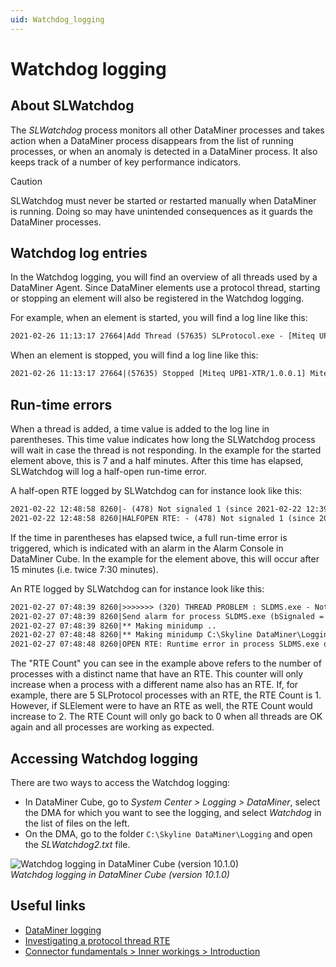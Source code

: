 ```yaml
---
uid: Watchdog_logging
---
```


# Watchdog logging

## About SLWatchdog

The *SLWatchdog* process monitors all other DataMiner processes and takes action when a DataMiner process disappears from the list of running processes, or when an anomaly is detected in a DataMiner process. It also keeps track of a number of key performance indicators.

> [!CAUTION]
> SLWatchdog must never be started or restarted manually when DataMiner is running. Doing so may have unintended consequences as it guards the DataMiner processes.

## Watchdog log entries

In the Watchdog logging, you will find an overview of all threads used by a DataMiner Agent. Since DataMiner elements use a protocol thread, starting or stopping an element will also be registered in the Watchdog logging.

For example, when an element is started, you will find a log line like this:

```txt
2021-02-26 11:13:17 27664|Add Thread (57635) SLProtocol.exe - [Miteq UPB1-XTR/1.0.0.1] Miteq UPB1 UC - ProtocolThread [element 101/191] (time = 00:07:30)
```

When an element is stopped, you will find a log line like this:

```txt
2021-02-26 11:13:17 27664|(57635) Stopped [Miteq UPB1-XTR/1.0.0.1] Miteq UPB1 UC - ProtocolThread from SLProtocol.exe
```

## Run-time errors

When a thread is added, a time value is added to the log line in parentheses. This time value indicates how long the SLWatchdog process will wait in case the thread is not responding. In the example for the started element above, this is 7 and a half minutes. After this time has elapsed, SLWatchdog will log a half-open run-time error.

A half-open RTE logged by SLWatchdog can for instance look like this:

```txt
2021-02-22 12:48:58 8260|- (478) Not signaled 1 (since 2021-02-22 12:39:22): SLProtocol.exe - [Miteq UPB1-XTR/1.0.0.1] Miteq UPB1 UC - ProtocolThread
2021-02-22 12:48:58 8260|HALFOPEN RTE: - (478) Not signaled 1 (since 2021-02-22 12:39:22): SLProtocol.exe - [Miteq UPB1-XTR/1.0.0.1] Miteq UPB1 UC - ProtocolThread in Process: SLProtocol.exe for Thread: [Miteq UPB1-XTR/1.0.0.1] Miteq UPB1 UC - ProtocolThread notificationID created: 10753
```

If the time in parentheses has elapsed twice, a full run-time error is triggered, which is indicated with an alarm in the Alarm Console in DataMiner Cube. In the example for the element above, this will occur after 15 minutes (i.e. twice 7:30 minutes).

An RTE logged by SLWatchdog can for instance look like this:

```txt
2021-02-27 07:48:39 8260|>>>>>>> (320) THREAD PROBLEM : SLDMS.exe - NotificationThread
2021-02-27 07:48:39 8260|Send alarm for process SLDMS.exe (bSignaled = FALSE, bStopped = FALSE) for iCookie = 320 (RTE Count = 1)
2021-02-27 07:48:39 8260|** Making minidump ..
2021-02-27 07:48:48 8260|** Making minidump C:\Skyline DataMiner\Logging\MiniDump\2018_02_27 07_48_39_SLDMS.exe.zip finished.
2021-02-27 07:48:48 8260|OPEN RTE: Runtime error in process SLDMS.exe on agent MIEKED2 in Process: SLDMS.exe for Thread: NotificationThread with notificationID: 11395
```

The "RTE Count" you can see in the example above refers to the number of processes with a distinct name that have an RTE. This counter will only increase when a process with a different name also has an RTE. If, for example, there are 5 SLProtocol processes with an RTE, the RTE Count is 1. However, if SLElement were to have an RTE as well, the RTE Count would increase to 2. The RTE Count will only go back to 0 when all threads are OK again and all processes are working as expected.

## Accessing Watchdog logging

There are two ways to access the Watchdog logging:

- In DataMiner Cube, go to *System Center > Logging > DataMiner*, select the DMA for which you want to see the logging, and select *Watchdog* in the list of files on the left.
- On the DMA, go to the folder `C:\Skyline DataMiner\Logging` and open the *SLWatchdog2.txt* file.

![Watchdog logging in DataMiner Cube (version 10.1.0)](~/dataminer/images/watchdog-logging-1024x430.png)<br>
*Watchdog logging in DataMiner Cube (version 10.1.0)*

## Useful links

- [DataMiner logging](xref:DataMiner_logging)
- [Investigating a protocol thread RTE](xref:Investigating_a_protocol_thread_RTE)
- [Connector fundamentals > Inner workings > Introduction](xref:InnerWorkingsIntroduction)
